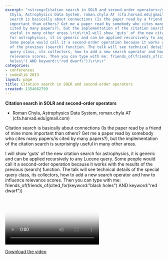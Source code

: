 ```yaml
---
excerpt: "<strong>Citation search in SOLR and second-order operators</strong>\r\n\r\n<ul>\r\n<li>Roman
  Chyla, Astrophysics Data System, roman.chyla AT (cfa.harvad.edu|gmail.com)</li>\r\n</ul>\r\n\r\nCitation
  search is basically about connections (Is the paper read by a friend of mine more
  important than others? Get me a paper read by somebody who cites many papers/is
  cited by many papers?), but the implementation of the citation search is surprisingly
  useful in many other areas.\r\n\r\nI will show 'guts' of the new citation search
  for astrophysics, it is generic and can be applied recursively to any Lucene query.
  Some people would call it a second-order operation because it works with the results
  of the previous (search) function. The talk will see technical details of the special
  query class, its collectors, how to add a new search operator and how to influence
  relevance scores. Then you can type with me: friends_of(friends_of(cited_for(keyword:\"black
  holes\") AND keyword:\"red dwarf\"))\r\n\r"
categories:
- conferences
- code4lib 2013
layout: page
title: Citation search in SOLR and second-order operators
created: 1354662799
---
```

<strong>Citation search in SOLR and second-order operators</strong>

<ul>
<li>Roman Chyla, Astrophysics Data System, roman.chyla AT (cfa.harvad.edu|gmail.com)</li>
</ul>

Citation search is basically about connections (Is the paper read by a friend of mine more important than others? Get me a paper read by somebody who cites many papers/is cited by many papers?), but the implementation of the citation search is surprisingly useful in many other areas.

I will show 'guts' of the new citation search for astrophysics, it is generic and can be applied recursively to any Lucene query. Some people would call it a second-order operation because it works with the results of the previous (search) function. The talk will see technical details of the special query class, its collectors, how to add a new search operator and how to influence relevance scores. Then you can type with me: friends_of(friends_of(cited_for(keyword:"black holes") AND keyword:"red dwarf"))

<video controls="" poster="https://ia801608.us.archive.org/10/items/Day2RomanChyla/Day2-Roman%20Chyla.gif"><source src="https://ia801608.us.archive.org/10/items/Day2RomanChyla/Day2-Roman%20Chyla.mp4" type="video/mp4"><source src="https://ia801608.us.archive.org/10/items/Day2RomanChyla/Day2-Roman%20Chyla.ogv" type="video/ogg"></video><p><a href="https://ia801608.us.archive.org/10/items/Day2RomanChyla/Day2-Roman%20Chyla.mp4">Download the video</a></p>
